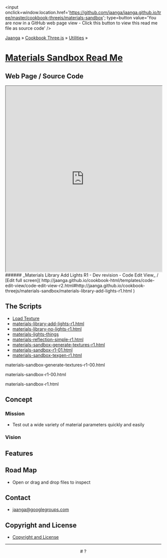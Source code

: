 ﻿<span style=display:none; >[You are now in a GitHub source code view - click this link to view this read me file as a web page]( http://jaanga.github.io/cookbook-threejs/materials-sandbox/ "View file as a web page." ) </span>
<input onclick=window.location.href='https://github.com/jaanga/jaanga.github.io/tree/master/cookbook-threejs/materials-sandbox'; type=button  value='You are now in a GitHub web page view - Click this button to view this read me file as source code' />


[Jaanga]( http://jaanga.github.io/ ) » [Cookbook Three.js]( http://jaanga.github.io/cookbook-threejs/ ) »
[Utilities]( http://jaanga.github.io/cookbook-threejs/utilities/ ) »

[Materials Sandbox Read Me]( index.html )
===



## Web Page / Source Code

<iframe class=ifr src=http://jaanga.github.io/cookbook-html/templates/code-edit-view/code-edit-view-r2.html#http://jaanga.github.io/cookbook-threejs/materials-sandbox/materials-library-add-lights-r1.html width=100% height=600px ></iframe>  
###### _Materials Library Add Lights R1 - Dev revision - Code Edit View_ /  [Edit full screen]( http://jaanga.github.io/cookbook-html/templates/code-edit-view/code-edit-view-r2.html#http://jaanga.github.io/cookbook-threejs/materials-sandbox/materials-library-add-lights-r1.html )

## The Scripts


* [Load Texture]( load-texture/load-texture-r1.html )
* [materials-library-add-lights-r1.html]( materials-library-add-lights-r1.html )
* [materials-library-no-lights-r1.html]( materials-library-no-lights-r1.html )
* [materials-lights-things]( materials-lights-things )
* [materials-reflection-simple-r1.html]( materials-reflection-simple-r1.html )
* [materials-sandbox-generate-textures-r1.html]( materials-sandbox-generate-textures-r1.html )
* [materials-sandbox-r1-01.html]( materials-sandbox-r1.html )
* [materials-sandbox-texgen-r1.html]( materials-sandbox-texgen-r1.html )


materials-sandbox-generate-textures-r1-00.html

materials-sandbox-r1-00.html

materials-sandbox-r1.html


## Concept

### Mission  
<!-- a statement of a rationale, applicable now as well as in the future -->

* Test out a wide variety of material parameters quickly and easily 

### Vision  
<!--  a descriptive picture of a desired future state -->


## Features

## Road Map

* Open or drag and drop files to inspect



## Contact

* jaanga@googlegroups.com

## Copyright and License

* [Copyright and License]( http://jaanga.github.io/#http://jaanga.github.io/jaanga-copyright-and-mit-license.md ) 

***

<center title="dingbat" >
# <a href=javascript:window.scrollTo(0,0); style=text-decoration:none; >?</a>
</center>
